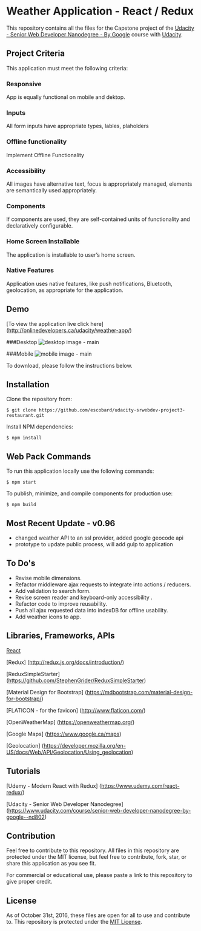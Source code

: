 # Weather Application - React / Redux 

This repository contains all the files for the Capstone project of the [Udacity - Senior Web Developer Nanodegree - By Google](https://www.udacity.com/course/senior-web-developer-nanodegree-by-google--nd802) course with [Udacity](https://www.udacity.com/). 

## Project Criteria
This application must meet the following criteria:

### Responsive
App is equally functional on mobile and dektop.

### Inputs
All form inputs have appropriate types, lables, plaholders

### Offline functionality
Implement Offline Functionality

### Accessibility
All images have alternative text, focus is appropriately managed, elements are semantically used appropriately.

### Components
If components are used, they are self-contained units of functionality and declaratively configurable.

### Home Screen Installable
The application is installable to user’s home screen.

### Native Features
Application uses native features, like push notifications, Bluetooth, geolocation, as appropriate for the application.

## Demo
[To view the application live click here] (http://onlinedevelopers.ca/udacity/weather-app/)

###Desktop
![desktop image - main](https://onlinedevelopers.ca/udacity/restaurant-reviewer/img/read-me/Udacity-project-3-demo-1.jpg)

###Mobile
![mobile image - main](https://onlinedevelopers.ca/udacity/restaurant-reviewer/img/read-me/Udacity-project-3-demo-3.jpg)

To download, please follow the instructions below.

## Installation

Clone the repository from: 
```
$ git clone https://github.com/escobard/udacity-srwebdev-project3-restaurant.git
```

Install NPM dependencies:
```
$ npm install
```

## Web Pack Commands

To run this application locally use the following commands:

```
$ npm start
```

To publish, minimize, and compile components for production use:

```
$ npm build
```

## Most Recent Update - v0.96
- changed weather API to an ssl provider, added google geocode api
- prototype to update public process, will add gulp to application

## To Do's
- Revise mobile dimensions.
- Refactor middleware ajax requests to integrate into actions / reducers.
- Add validation to search form.
- Revise screen reader and keyboard-only accessibility .
- Refactor code to improve reusability.
- Push all ajax requested data into indexDB for offline usability.
- Add weather icons to app.

## Libraries, Frameworks, APIs

[React](https://facebook.github.io/react/)

[Redux] (http://redux.js.org/docs/introduction/)

[ReduxSimpleStarter] (https://github.com/StephenGrider/ReduxSimpleStarter)

[Material Design for Bootstrap] (https://mdbootstrap.com/material-design-for-bootstrap/)

[FLATICON - for the favicon] (http://www.flaticon.com/)

[OpenWeatherMap] (https://openweathermap.org/)

[Google Maps] (https://www.google.ca/maps)

[Geolocation] (https://developer.mozilla.org/en-US/docs/Web/API/Geolocation/Using_geolocation)

##  Tutorials

[Udemy - Modern React with Redux] (https://www.udemy.com/react-redux/)

[Udacity - Senior Web Developer Nanodegree] (https://www.udacity.com/course/senior-web-developer-nanodegree-by-google--nd802)

## Contribution

Feel free to contribute to this repository. All files in this repository are protected under the MIT license, but feel free to contribute, fork, star, or share this application as you see fit.

For commercial or educational use, please paste a link to this repository to give proper credit.

## License
As of October 31st, 2016, these files are open for all to use and contribute to. This repository is protected under the [MIT License](http://choosealicense.com/licenses/mit/).